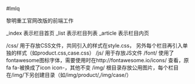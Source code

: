 #lmlq  

黎明重工官网改版的前端工作

_index 表示栏目首页
_list 表示栏目列表
_article 表示栏目内页
  
/css/ 用于存放CSS文件，共同引入的样式在style.css， 另外每个栏目再引入单独的样式（如product.css,case.css）
/js/ 用于存放JS文件
/font/ 使用了fontawesome图标字体，需要使用时在http://fontawesome.io/icons/ 查看，原fa fa-被换成了icon icon-，其他不变
/img/ 根目录存放公用图片，每个栏目在/img/下另创建目录（如/img/product/,/img/case/）